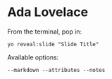 
# Ada Lovelace

From the terminal, pop in:

  ```yo reveal:slide "Slide Title"```

Available options:

 ```--markdown --attributes --notes```
